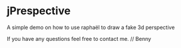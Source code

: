 jPrespective
=
A simple demo on how to use raphaël to draw a fake 3d perspective

If you have any questions feel free to contact me.
// Benny